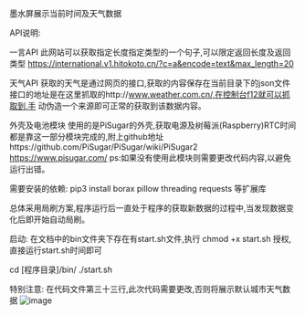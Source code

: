 墨水屏展示当前时间及天气数据

API说明:

一言API
    此网站可以获取指定长度指定类型的一个句子,可以限定返回长度及返回类型
      https://international.v1.hitokoto.cn/?c=a&encode=text&max_length=20

天气API
    获取的天气是通过网页的接口,获取的内容保存在当前目录下的json文件接口的地址是在这里抓取的http://www.weather.com.cn/,在控制台f12就可以抓取到,手
    动伪造一个来源即可正常的获取到该数据内容。

外壳及电池模块
   使用的是PiSugar的外壳,获取电源及树莓派(Raspberry)RTC时间都是靠这一部分模块完成的,附上github地址https://github.com/PiSugar/PiSugar/wiki/PiSugar2
    https://www.pisugar.com/
     ps:如果没有使用此模块则需要更改代码内容,以避免运行出错。


需要安装的依赖:
pip3 install borax pillow threading requests 等扩展库


总体采用局刷方案,程序运行后一直处于程序的获取新数据的过程中,当发现数据变化后即开始自动局刷。



启动:
   在文档中的bin文件夹下存在有start.sh文件,执行  chmod +x start.sh 授权, 直接运行start.sh时间即可 

   cd \[程序目录\]/bin/
   ./start.sh

特别注意:
在代码文件第三十三行,此次代码需要更改,否则将展示默认城市天气数据
![image](https://raw.githubusercontent.com/huanglinsd/2.13-Ink-screen-clock/main/pic/IMG_1245.JPG)
